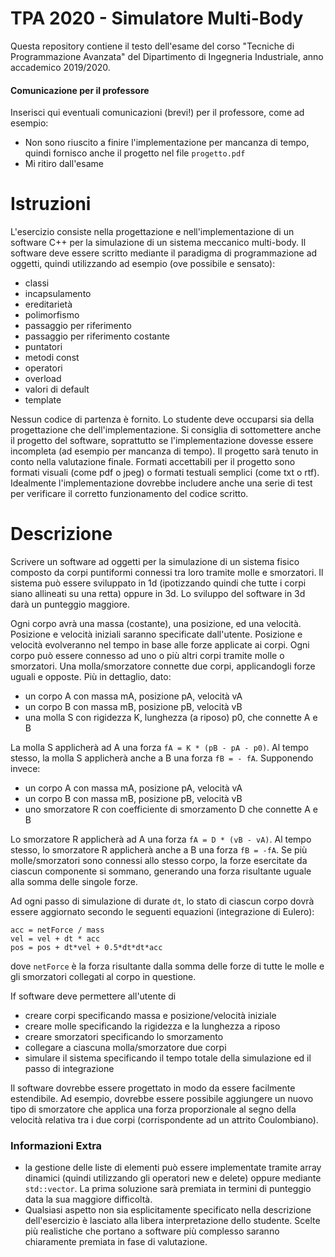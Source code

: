 # TPA 2020 - Simulatore Multi-Body
Questa repository contiene il testo dell'esame del corso "Tecniche di Programmazione Avanzata" del Dipartimento di Ingegneria Industriale, anno accademico 2019/2020.

#### Comunicazione per il professore
Inserisci qui eventuali comunicazioni (brevi!) per il professore, come ad esempio:
* Non sono riuscito a finire l'implementazione per mancanza di tempo, quindi fornisco anche il progetto nel file `progetto.pdf`
* Mi ritiro dall'esame

# Istruzioni
L'esercizio consiste nella progettazione e nell'implementazione di un software C++ per la simulazione di un sistema meccanico multi-body. Il software deve essere scritto mediante il paradigma di programmazione ad oggetti, quindi utilizzando ad esempio (ove possibile e sensato):
 * classi
 * incapsulamento
 * ereditarietà
 * polimorfismo
 * passaggio per riferimento
 * passaggio per riferimento costante
 * puntatori
 * metodi const
 * operatori
 * overload
 * valori di default
 * template

Nessun codice di partenza è fornito. Lo studente deve occuparsi sia della progettazione che dell'implementazione. Si consiglia di sottomettere anche il progetto del software, soprattutto se l'implementazione dovesse essere incompleta (ad esempio per mancanza di tempo). Il progetto sarà tenuto in conto nella valutazione finale. Formati accettabili per il progetto sono formati visuali (come pdf o jpeg) o formati testuali semplici (come txt o rtf). Idealmente l'implementazione dovrebbe includere anche una serie di test per verificare il corretto funzionamento del codice scritto.

# Descrizione
Scrivere un software ad oggetti per la simulazione di un sistema fisico composto da corpi puntiformi connessi tra loro tramite molle e smorzatori. Il sistema può essere sviluppato in 1d (ipotizzando quindi che tutte i corpi siano allineati su una retta) oppure in 3d. Lo sviluppo del software in 3d darà un punteggio maggiore.

Ogni corpo avrà una massa (costante), una posizione, ed una velocità. Posizione e velocità iniziali saranno specificate dall'utente. Posizione e velocità evolveranno nel tempo in base alle forze applicate ai corpi. Ogni corpo può essere connesso ad uno o più altri corpi tramite molle o smorzatori. Una molla/smorzatore connette due corpi, applicandogli forze uguali e opposte. Più in dettaglio, dato:
 * un corpo A con massa mA, posizione pA, velocità vA
 * un corpo B con massa mB, posizione pB, velocità vB 
 * una molla S con rigidezza K, lunghezza (a riposo) p0, che connette A e B

La molla S applicherà ad A una forza `fA = K * (pB - pA - p0)`. Al tempo stesso, la molla S applicherà anche a B una forza `fB = - fA`.
Supponendo invece:
 * un corpo A con massa mA, posizione pA, velocità vA
 * un corpo B con massa mB, posizione pB, velocità vB 
 * uno smorzatore R con coefficiente di smorzamento D che connette A e B
 
Lo smorzatore R applicherà ad A una forza `fA = D * (vB - vA)`. Al tempo stesso, lo smorzatore R applicherà anche a B una forza `fB = -fA`.
Se più molle/smorzatori sono connessi allo stesso corpo, la forze esercitate da ciascun componente si sommano, generando una forza risultante uguale alla somma delle singole forze. 

Ad ogni passo di simulazione di durate `dt`, lo stato di ciascun corpo dovrà essere aggiornato secondo le seguenti equazioni (integrazione di Eulero):
```
acc = netForce / mass
vel = vel + dt * acc
pos = pos + dt*vel + 0.5*dt*dt*acc
```
dove `netForce` è la forza risultante dalla somma delle forze di tutte le molle e gli smorzatori collegati al corpo in questione.

If software deve permettere all'utente di
 * creare corpi specificando massa e posizione/velocità iniziale
 * creare molle specificando la rigidezza e la lunghezza a riposo
 * creare smorzatori specificando lo smorzamento
 * collegare a ciascuna molla/smorzatore due corpi
 * simulare il sistema specificando il tempo totale della simulazione ed il passo di integrazione

Il software dovrebbe essere progettato in modo da essere facilmente estendibile. Ad esempio, dovrebbe essere possibile aggiungere un nuovo tipo di smorzatore che applica una forza proporzionale al segno della velocità relativa tra i due corpi (corrispondente ad un attrito Coulombiano).

### Informazioni Extra
* la gestione delle liste di elementi può essere implementate tramite array dinamici (quindi utilizzando gli operatori new e delete) oppure mediante `std::vector`. La prima soluzione sarà premiata in termini di punteggio data la sua maggiore difficoltà. 
* Qualsiasi aspetto non sia esplicitamente specificato nella descrizione dell'esercizio è lasciato alla libera interpretazione dello studente. Scelte più realistiche che portano a software più complesso saranno chiaramente premiata in fase di valutazione.
